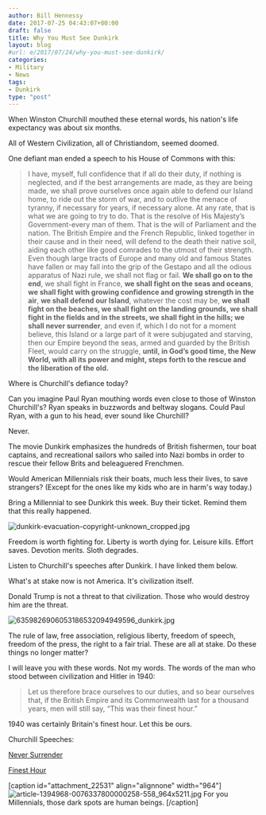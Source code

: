 ```yaml
---
author: Bill Hennessy
date: 2017-07-25 04:43:07+00:00
draft: false
title: Why You Must See Dunkirk
layout: blog
#url: e/2017/07/24/why-you-must-see-dunkirk/
categories:
- Military
- News
tags:
- Dunkirk
type: "post"
---
```


When Winston Churchill mouthed these eternal words, his nation's life expectancy was about six months.

All of Western Civilization, all of Christiandom, seemed doomed.

One defiant man ended a speech to his House of Commons with this:



> I have, myself, full confidence that if all do their duty, if nothing is neglected, and if the best arrangements are made, as they are being made, we shall prove ourselves once again able to defend our Island home, to ride out the storm of war, and to outlive the menace of tyranny, if necessary for years, if necessary alone. At any rate, that is what we are going to try to do. That is the resolve of His Majesty’s Government-every man of them. That is the will of Parliament and the nation. The British Empire and the French Republic, linked together in their cause and in their need, will defend to the death their native soil, aiding each other like good comrades to the utmost of their strength. Even though large tracts of Europe and many old and famous States have fallen or may fall into the grip of the Gestapo and all the odious apparatus of Nazi rule, we shall not flag or fail. **We shall go on to the end**, we shall fight in France, **we shall fight on the seas and oceans**, **we shall fight with growing confidence and growing strength in the air**, **we shall defend our Island**, whatever the cost may be, **we shall fight on the beaches, we shall fight on the landing grounds, we shall fight in the fields and in the streets, we shall fight in the hills; we shall never surrender**, and even if, which I do not for a moment believe, this Island or a large part of it were subjugated and starving, then our Empire beyond the seas, armed and guarded by the British Fleet, would carry on the struggle, **until, in God’s good time, the New World, with all its power and might, steps forth to the rescue and the liberation of the old.**



Where is Churchill's defiance today?

Can you imagine Paul Ryan mouthing words even close to those of Winston Churchill's? Ryan speaks in buzzwords and beltway slogans. Could Paul Ryan, with a gun to his head, ever sound like Churchill?

Never.

The movie Dunkirk emphasizes the hundreds of British fishermen, tour boat captains, and recreational sailors who sailed into Nazi bombs in order to rescue their fellow Brits and beleaguered Frenchmen.

Would American Millennials risk their boats, much less their lives, to save strangers? (Except for the ones like my kids who are in harm's way today.)

Bring a Millennial to see Dunkirk this week. Buy their ticket. Remind them that this really happened.

![dunkirk-evacuation-copyright-unknown_cropped.jpg](https://hennessysview.com/wp-content/uploads/2017/07/dunkirk-evacuation-copyright-unknown_cropped.jpg)


Freedom is worth fighting for. Liberty is worth dying for. Leisure kills. Effort saves. Devotion merits. Sloth degrades.

Listen to Churchill's speeches after Dunkirk. I have linked them below.

What's at stake now is not America. It's civilization itself.

Donald Trump is not a threat to that civilization. Those who would destroy him are the threat.

![6359826906053186532094949596_dunkirk.jpg](https://hennessysview.com/wp-content/uploads/2017/07/6359826906053186532094949596_dunkirk.jpg)


The rule of law, free association, religious liberty, freedom of speech, freedom of the press, the right to a fair trial. These are all at stake. Do these things no longer matter?

I will leave you with these words. Not my words. The words of the man who stood between civilization and Hitler in 1940:



> Let us therefore brace ourselves to our duties, and so bear ourselves that, if the British Empire and its Commonwealth last for a thousand years, men will still say, “This was their finest hour.”



1940 was certainly Britain's finest hour. Let this be ours.

Churchill Speeches:

[Never Surrender](https://youtu.be/s_LncVnecLA)

[Finest Hour](https://youtu.be/jB5wZtV1MWM)



[caption id="attachment_22531" align="alignnone" width="964"]![article-1394968-0076337800000258-558_964x5211.jpg](https://hennessysview.com/wp-content/uploads/2017/07/article-1394968-0076337800000258-558_964x5211.jpg)
For you Millennials, those dark spots are human beings. [/caption]


